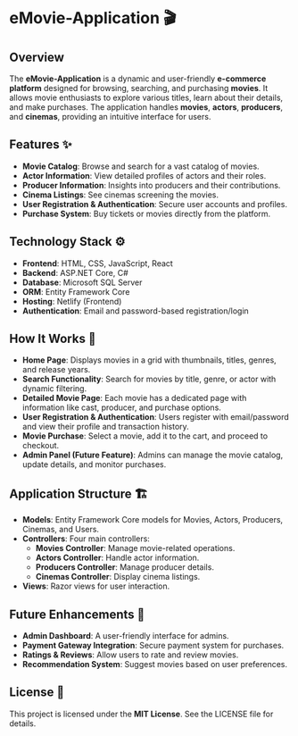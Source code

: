 
# eMovie-Application 🎬

## Overview
The **eMovie-Application** is a dynamic and user-friendly **e-commerce platform** designed for browsing, searching, and purchasing **movies**. It allows movie enthusiasts to explore various titles, learn about their details, and make purchases. The application handles **movies**, **actors**, **producers**, and **cinemas**, providing an intuitive interface for users.

## Features ✨
- **Movie Catalog**: Browse and search for a vast catalog of movies.
- **Actor Information**: View detailed profiles of actors and their roles.
- **Producer Information**: Insights into producers and their contributions.
- **Cinema Listings**: See cinemas screening the movies.
- **User Registration & Authentication**: Secure user accounts and profiles.
- **Purchase System**: Buy tickets or movies directly from the platform.

## Technology Stack ⚙️
- **Frontend**: HTML, CSS, JavaScript, React
- **Backend**: ASP.NET Core, C#
- **Database**: Microsoft SQL Server
- **ORM**: Entity Framework Core
- **Hosting**: Netlify (Frontend)
- **Authentication**: Email and password-based registration/login

## How It Works 🔄
- **Home Page**: Displays movies in a grid with thumbnails, titles, genres, and release years.
- **Search Functionality**: Search for movies by title, genre, or actor with dynamic filtering.
- **Detailed Movie Page**: Each movie has a dedicated page with information like cast, producer, and purchase options.
- **User Registration & Authentication**: Users register with email/password and view their profile and transaction history.
- **Movie Purchase**: Select a movie, add it to the cart, and proceed to checkout.
- **Admin Panel (Future Feature)**: Admins can manage the movie catalog, update details, and monitor purchases.

## Application Structure 🏗️
- **Models**: Entity Framework Core models for Movies, Actors, Producers, Cinemas, and Users.
- **Controllers**: Four main controllers:
  - **Movies Controller**: Manage movie-related operations.
  - **Actors Controller**: Handle actor information.
  - **Producers Controller**: Manage producer details.
  - **Cinemas Controller**: Display cinema listings.
- **Views**: Razor views for user interaction.

## Future Enhancements 🔮
- **Admin Dashboard**: A user-friendly interface for admins.
- **Payment Gateway Integration**: Secure payment system for purchases.
- **Ratings & Reviews**: Allow users to rate and review movies.
- **Recommendation System**: Suggest movies based on user preferences.

## License 📜
This project is licensed under the **MIT License**. See the LICENSE file for details.
